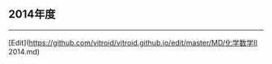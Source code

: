 ---
---
## 2014年度
<!-- ref 2014-02-03problem14 answers.pages -->


----
[Edit](https://github.com/vitroid/vitroid.github.io/edit/master/MD/化学数学II 2014.md)
